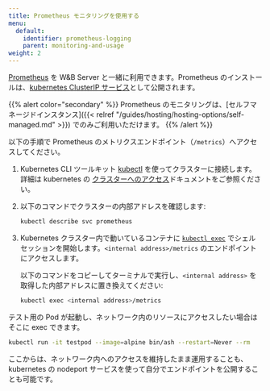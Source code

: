 ```yaml
---
title: Prometheus モニタリングを使用する
menu:
  default:
    identifier: prometheus-logging
    parent: monitoring-and-usage
weight: 2
---
```


[Prometheus](https://prometheus.io/docs/introduction/overview/) を W&B Server と一緒に利用できます。Prometheus のインストールは、[kubernetes ClusterIP サービス](https://github.com/wandb/terraform-kubernetes-wandb/blob/main/main.tf#L225)として公開されます。

{{% alert color="secondary" %}}
Prometheus のモニタリングは、[セルフマネージドインスタンス]({{< relref "/guides/hosting/hosting-options/self-managed.md" >}}) でのみご利用いただけます。
{{% /alert %}}

以下の手順で Prometheus のメトリクスエンドポイント（`/metrics`）へアクセスしてください。

1. Kubernetes CLI ツールキット [kubectl](https://kubernetes.io/docs/reference/kubectl/) を使ってクラスターに接続します。詳細は kubernetes の [クラスターへのアクセス](https://kubernetes.io/docs/tasks/access-application-cluster/access-cluster/)ドキュメントをご参照ください。
2. 以下のコマンドでクラスターの内部アドレスを確認します:

    ```bash
    kubectl describe svc prometheus
    ```

3. Kubernetes クラスター内で動いているコンテナに [`kubectl exec`](https://kubernetes.io/docs/reference/generated/kubectl/kubectl-commands) でシェルセッションを開始します。`<internal address>/metrics` のエンドポイントにアクセスします。

   以下のコマンドをコピーしてターミナルで実行し、`<internal address>` を取得した内部アドレスに置き換えてください:

   ```bash
   kubectl exec <internal address>/metrics
   ```

テスト用の Pod が起動し、ネットワーク内のリソースにアクセスしたい場合はそこに exec できます。

```bash
kubectl run -it testpod --image=alpine bin/ash --restart=Never --rm
```

ここからは、ネットワーク内へのアクセスを維持したまま運用することも、kubernetes の nodeport サービスを使って自分でエンドポイントを公開することも可能です。